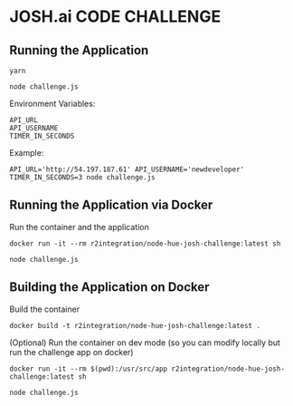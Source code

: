 
# JOSH.ai CODE CHALLENGE

## Running the Application
```
yarn

node challenge.js
```

Environment Variables:
```
API_URL
API_USERNAME
TIMER_IN_SECONDS
```

Example:
```
API_URL='http://54.197.187.61' API_USERNAME='newdeveloper' TIMER_IN_SECONDS=3 node challenge.js
```

## Running the Application via Docker

Run the container and the application
```
docker run -it --rm r2integration/node-hue-josh-challenge:latest sh

node challenge.js
```

## Building the Application on Docker

Build the container
```
docker build -t r2integration/node-hue-josh-challenge:latest .
```

(Optional) Run the container on dev mode (so you can modify locally but run the challenge app on docker)
```
docker run -it --rm $(pwd):/usr/src/app r2integration/node-hue-josh-challenge:latest sh

node challenge.js
```
